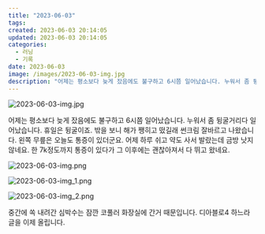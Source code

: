 ```yaml
---
title: "2023-06-03"
tags:
created: 2023-06-03 20:14:05
updated: 2023-06-03 20:14:05
categories:
  - 러닝
  - 기록
date: 2023-06-03
image: /images/2023-06-03-img.jpg
description: "어제는 평소보다 늦게 잤음에도 불구하고 6시쯤 일어났습니다. 누워서 좀 뒹굴거리다 일어났습니다. 휴일은 뒹굴이죠. 밖을 보니 해가 쨍히고 떴길래 썬크림 잘바르고 나왔습니다. 왼쪽 무릎은 오늘도 통증이 있더군요. 어제 하루 쉬고 약도 사서 발랐는데 금방 낫지 않네요. 한 7k정도까지 통증"
---
```


![2023-06-03-img.jpg](/images/2023-06-03-img.jpg)
 
 

어제는 평소보다 늦게 잤음에도 불구하고 6시쯤 일어났습니다. 누워서 좀 뒹굴거리다 일어났습니다. 휴일은 뒹굴이죠.
밖을 보니 해가 쨍히고 떴길래 썬크림 잘바르고 나왔습니다.
왼쪽 무릎은 오늘도 통증이 있더군요. 어제 하루 쉬고 약도 사서 발랐는데 금방 낫지 않네요. 한 7k정도까지 통증이 있다가 그 이후에는 괜찮아져서 다 뛰고 왔네요.

 
 ![2023-06-03-img.png](/images/2023-06-03-img.png)
 
 

 
 ![2023-06-03-img_1.png](/images/2023-06-03-img_1.png)
 
 

 
 ![2023-06-03-img_2.png](/images/2023-06-03-img_2.png)
 
 

중간에 쏙 내려간 심박수는 잠깐 코풀러 화장실에 간거 때문입니다.
디아블로4 하느라 글을 이제 올립니다.
